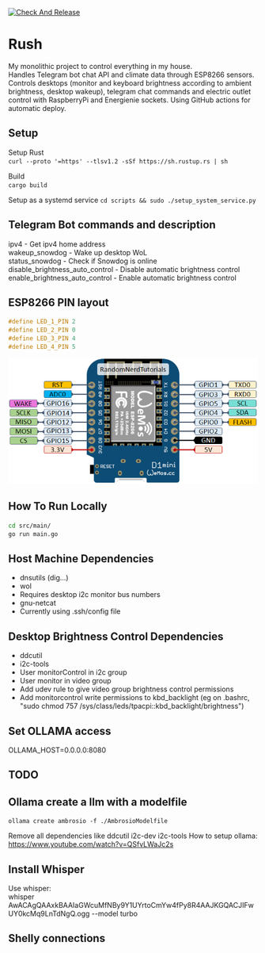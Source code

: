 [![Check And Release](https://github.com/luisrmendes/rush/actions/workflows/checkAndRelease.yml/badge.svg)](https://github.com/luisrmendes/rush/actions/workflows/checkAndRelease.yml)

# Rush

My monolithic project to control everything in my house.  
Handles Telegram bot chat API and climate data through ESP8266 sensors. Controls desktops (monitor and keyboard brightness according to ambient brightness, desktop wakeup), telegram chat commands and electric outlet control with RaspberryPi and Energienie sockets.
Using GitHub actions for automatic deploy.

## Setup

Setup Rust  
```curl --proto '=https' --tlsv1.2 -sSf https://sh.rustup.rs | sh```

Build  
```cargo build```

Setup as a systemd service
```cd scripts && sudo ./setup_system_service.py```

## Telegram Bot commands and description  

ipv4 - Get ipv4 home address  
wakeup_snowdog - Wake up desktop WoL  
status_snowdog - Check if Snowdog is online  
disable_brightness_auto_control - Disable automatic brightness control  
enable_brightness_auto_control - Enable automatic brightness control  

## ESP8266 PIN layout

```c
#define LED_1_PIN 2
#define LED_2_PIN 0
#define LED_3_PIN 4
#define LED_4_PIN 5
```

![Alt text](image.png)

## How To Run Locally

```sh
cd src/main/  
go run main.go 
```

## Host Machine Dependencies

- dnsutils (dig...)
- wol  
- Requires desktop i2c monitor bus numbers  
- gnu-netcat
- Currently using .ssh/config file

## Desktop Brightness Control Dependencies  

- ddcutil  
- i2c-tools  
- User monitorControl in i2c group  
- User monitor in video group
- Add udev rule to give video group brightness control permissions
- Add monitorcontrol write permissions to kbd_backlight (eg on .bashrc, "sudo chmod 757 /sys/class/leds/tpacpi\:\:kbd_backlight/brightness")

## Set OLLAMA access

OLLAMA_HOST=0.0.0.0:8080

## TODO

## Ollama create a llm with a modelfile

```
ollama create ambrosio -f ./AmbrosioModelfile
```

Remove all dependencies like ddcutil i2c-dev i2c-tools
How to setup ollama: <https://www.youtube.com/watch?v=QSfvLWaJc2s>

## Install Whisper

Use whisper:  
whisper AwACAgQAAxkBAAIaGWcuMfNBy9Y1UYrtoCmYw4fPy8R4AAJKGQACJIFwUY0kcMq9LnTdNgQ.ogg  --model turbo

## Shelly connections
